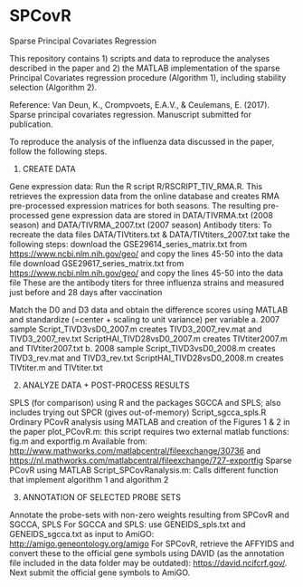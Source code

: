# SPCovR
Sparse Principal Covariates Regression

This repository contains 1) scripts and data to reproduce the analyses described in the paper and 2) the MATLAB implementation of the sparse Principal Covariates regression procedure (Algorithm 1), including stability selection (Algorithm 2).

Reference:
Van Deun, K., Crompvoets, E.A.V., & Ceulemans, E. (2017). Sparse principal covariates regression. Manuscript submitted for publication.

To reproduce the analysis of the influenza data discussed in the paper, follow the following steps.

1. CREATE DATA
  
Gene expression data: Run the R script R/RSCRIPT_TIV_RMA.R. This retrieves the expression data from the online database and creates RMA pre-processed expression matrices for both seasons. The resulting pre-processed gene expression data are stored in DATA/TIVRMA.txt (2008 season) and DATA/TIVRMA_2007.txt (2007 season)
Antibody titers: To recreate the data files DATA/TIVtiters.txt & DATA/TIVtiters_2007.txt take the following steps:
 download the GSE29614_series_matrix.txt from https://www.ncbi.nlm.nih.gov/geo/ and copy the lines 45-50 into the data file
 download GSE29617_series_matrix.txt from https://www.ncbi.nlm.nih.gov/geo/ and copy the lines 45-50 into the data file
 These are the antibody titers for three influenza strains and measured just before and 28 days after vaccination

Match the D0 and D3 data and obtain the difference scores using MATLAB and standardize (=center + scaling to unit variance) per variable
 a. 2007 sample
 Script_TIVD3vsD0_2007.m creates TIVD3_2007_rev.mat and TIVD3_2007_rev.txt
 ScriptHAI_TIVD28vsD0_2007.m creates TIVtiter2007.m and TIVtiter2007.txt
 b. 2008 sample
 Script_TIVD3vsD0_2008.m creates TIVD3_rev.mat and TIVD3_rev.txt
 ScriptHAI_TIVD28vsD0_2008.m creates TIVtiter.m and TIVtiter.txt

2. ANALYZE DATA + POST-PROCESS RESULTS

  SPLS (for comparison) using R and the packages SGCCA and SPLS; also includes trying out SPCR (gives out-of-memory)
  Script_sgcca_spls.R
  Ordinary PCovR analysis using MATLAB and creation of the Figures 1 & 2 in the paper
  plot_PCovR.m: this script requires two external matlab functions: fig.m and exportfig.m
	Available from: http://www.mathworks.com/matlabcentral/fileexchange/30736 and
	https://nl.mathworks.com/matlabcentral/fileexchange/727-exportfig
  Sparse PCovR using MATLAB
  Script_SPCovRanalysis.m: Calls different function that implement algorithm 1 and algorithm 2


3. ANNOTATION OF SELECTED PROBE SETS

Annotate the probe-sets with non-zero weights resulting from SPCovR and SGCCA, SPLS
For SGCCA and SPLS: use GENEIDS_spls.txt and GENEIDS_sgcca.txt as input to AmiGO: http://amigo.geneontology.org/amigo
For SPCovR, retrieve the AFFYIDS and convert these to the official gene symbols using DAVID (as the annotation
file included in the data folder may be outdated): https://david.ncifcrf.gov/. 
Next submit the official gene symbols to AmiGO.

